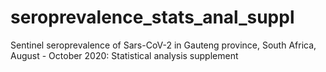 # seroprevalence_stats_anal_suppl
Sentinel seroprevalence of Sars-CoV-2 in Gauteng province, South Africa, August - October 2020: Statistical analysis supplement
